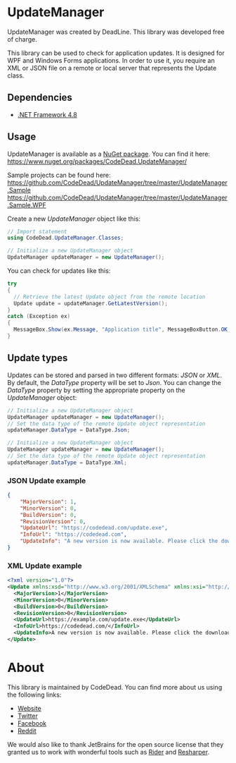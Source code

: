 # UpdateManager
UpdateManager was created by DeadLine. This library was developed free of charge.

This library can be used to check for application updates. It is designed for WPF and Windows Forms applications.
In order to use it, you require an XML or JSON file on a remote or local server that represents the Update class.

## Dependencies
* [.NET Framework 4.8](https://dotnet.microsoft.com/download/dotnet-framework/net48)

## Usage
UpdateManager is available as a [NuGet package](https://www.nuget.org/packages/CodeDead.UpdateManager/). You can find it here:  
https://www.nuget.org/packages/CodeDead.UpdateManager/

Sample projects can be found here:  
https://github.com/CodeDead/UpdateManager/tree/master/UpdateManager.Sample
https://github.com/CodeDead/UpdateManager/tree/master/UpdateManager.Sample.WPF

Create a new *UpdateManager* object like this:
```C#
// Import statement
using CodeDead.UpdateManager.Classes;

// Initialize a new UpdateManager object
UpdateManager updateManager = new UpdateManager();
```

You can check for updates like this:
```C#
try
{
  // Retrieve the latest Update object from the remote location
  Update update = updateManager.GetLatestVersion();
}
catch (Exception ex)
{
  MessageBox.Show(ex.Message, "Application title", MessageBoxButton.OK, MessageBoxImage.Error);
}
```
## Update types
Updates can be stored and parsed in two different formats: *JSON* or *XML*. By default, the *DataType* property will be set to *Json*. You can change the *DataType* property by setting the appropriate property on the *UpdateManager* object:
```C#
// Initialize a new UpdateManager object
UpdateManager updateManager = new UpdateManager();
// Set the data type of the remote Update object representation
updateManager.DataType = DataType.Json;
```

```C#
// Initialize a new UpdateManager object
UpdateManager updateManager = new UpdateManager();
// Set the data type of the remote Update object representation
updateManager.DataType = DataType.Xml;
```

### JSON Update example
```JSON
{
	"MajorVersion": 1,
	"MinorVersion": 0,
	"BuildVersion": 0,
	"RevisionVersion": 0,
	"UpdateUrl": "https://codedead.com/update.exe",
	"InfoUrl": "https://codedead.com",
	"UpdateInfo": "A new version is now available. Please click the download button to download version 1.0.0.0"
}
```

### XML Update example
```XML
<?xml version="1.0"?>
<Update xmlns:xsd="http://www.w3.org/2001/XMLSchema" xmlns:xsi="http://www.w3.org/2001/XMLSchema-instance">
  <MajorVersion>1</MajorVersion>
  <MinorVersion>0</MinorVersion>
  <BuildVersion>0</BuildVersion>
  <RevisionVersion>0</RevisionVersion>
  <UpdateUrl>https://example.com/update.exe</UpdateUrl>
  <InfoUrl>https://codedead.com/</InfoUrl>
  <UpdateInfo>A new version is now available. Please click the download button to download version 1.0.0.0</UpdateInfo>
</Update>
```

# About
This library is maintained by CodeDead. You can find more about us using the following links:
* [Website](https://codedead.com)
* [Twitter](https://twitter.com/C0DEDEAD)
* [Facebook](https://facebook.com/deadlinecodedead)
* [Reddit](https://reddit.com/r/CodeDead/)

We would also like to thank JetBrains for the open source license that they granted us to work with wonderful tools such as [Rider](https://jetbrains.com/rider) and [Resharper](https://jetbrains.com/resharper).
